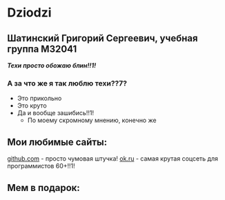 # Dziodzi

## Шатинский Григорий Сергеевич, учебная группа M32041

***Техи просто обожаю блин!!1!***
### А за что же я так люблю техи??7?

+ Это прикольно
+ Это круто
+ Да и вообще зашибись!!1!
  + По моему скромному мнению, конечно же 


## Мои любимые сайты:

[github.com](http://github.com/) - просто чумовая штучка!
[ok.ru](http://ok.ru/) - самая крутая соцсеть для программистов 60+!!1!

## Мем в подарок:


[logo]: /upload/firmenniy-stil/footer-logo-svg.svg "Наш логотип"
